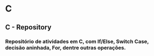 # C

## C - Repository

### Repositório de atividades em C, com If/Else, Switch Case, decisão aninhada, For, dentre outras operações.
